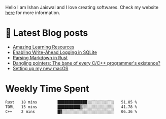 Hello I am Ishan Jaiswal and I love creating softwares. 
Check my website [here](https://ishankbg.dev/about) for more information.
# 📖 Latest Blog posts
<!-- IshanKBG:START -->
- [Amazing Learning Resources](https://ishankbg.dev/archive/good-resources/)
- [Enabling Write-Ahead Logging in SQLite](https://ishankbg.dev/archive/enabling-wal-mode-in-sqlite/)
- [Parsing Markdown in Rust](https://ishankbg.dev/archive/parsing-markdown-in-rust/)
- [Dangling pointers: The bane of every C/C++ programmer&#39;s existence?](https://ishankbg.dev/archive/dangling-pointers/)
- [Setting up my new macOS](https://ishankbg.dev/archive/my-macos-setup/)
<!-- IshanKBG:END -->

# Weekly Time Spent
<!--START_SECTION:waka-->

```txt
Rust   18 mins         █████████████░░░░░░░░░░░░   51.85 %
TOML   15 mins         ██████████▒░░░░░░░░░░░░░░   41.78 %
C++    2 mins          █▓░░░░░░░░░░░░░░░░░░░░░░░   06.36 %
```

<!--END_SECTION:waka-->
